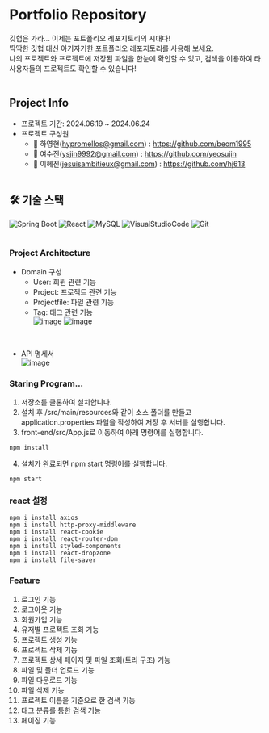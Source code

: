 # Portfolio Repository
깃헙은 가라... 이제는 포트폴리오 레포지토리의 시대다! <br/>
딱딱한 깃헙 대신 아기자기한 포트폴리오 레포지토리를 사용해 보세요. <br/>
나의 프로젝트와 프로젝트에 저장된 파일을 한눈에 확인할 수 있고, 검색을 이용하여 타 사용자들의 프로젝트도 확인할 수 있습니다! <br/>
<br/>

## Project Info
- 프로젝트 기간: 2024.06.19 ~ 2024.06.24
- 프로젝트 구성원
  * 👷 하영현(hypromellos@gmail.com) : https://github.com/beom1995 <br/>
  * 👷 여수진(ysjin9992@gmail.com) : https://github.com/yeosujin <br/>
  * 👷 이혜진(jesuisambitieux@gmail.com) : https://github.com/hj613 <br/>
  <br/>

## :hammer_and_wrench: 기술 스택 
![Spring Boot](https://img.shields.io/badge/springboot-6DB33F?style=for-the-badge&logo=springboot&logoColor=white)
![React](https://img.shields.io/badge/react.js-61DAFB?style=for-the-badge&logo=react&logoColor=black)
![MySQL](https://img.shields.io/badge/mysql-%2300f.svg?style=for-the-badge&logo=mysql&logoColor=white)
![VisualStudioCode](https://img.shields.io/badge/Visual%20Studio%20Code-007ACC.svg?style=for-the-badge&logo=Visual%20Studio%20Code&logoColor=white) 
![Git](https://img.shields.io/badge/Git-F05032.svg?style=for-the-badge&logo=Git&logoColor=white)
<br/><br/>

### Project Architecture
- Domain 구성
  * User: 회원 관련 기능
  * Project: 프로젝트 관련 기능
  * Projectfile: 파일 관련 기능
  * Tag: 태그 관련 기능 <br/>
![image](https://github.com/beom1995/portfolio-java-fullstack/assets/163812603/df897aac-8052-425c-8f04-b80f5886eed8)
![image](https://github.com/beom1995/portfolio-java-fullstack/assets/163812603/becc119e-fa88-4130-af4b-d0d5415be89d)
<br>


- API 명세서 <br />
![image](https://github.com/beom1995/portfolio-java-fullstack/assets/163812603/784aa3bb-bdf4-4c67-8715-9a10f6c3b31f) <br/>

### Staring Program...
1. 저장소를 클론하여 설치합니다.
2. 설치 후 /src/main/resources와 같이 소스 폴더를 만들고 application.properties 파일을 작성하여 저장 후 서버를 실행합니다.
3. front-end/src/App.js로 이동하여 아래 명령어를 실행합니다.
```
npm install
```
4. 설치가 완료되면 npm start 명령어를 실행합니다.
```
npm start
```

### react 설정
```
npm i install axios
npm i install http-proxy-middleware
npm i install react-cookie
npm i install react-router-dom
npm i install styled-components
npm i install react-dropzone
npm i install file-saver
```

### Feature
1. 로그인 기능
2. 로그아웃 기능
3. 회원가입 기능
4. 유저별 프로젝트 조회 기능
5. 프로젝트 생성 기능
6. 프로젝트 삭제 기능
7. 프로젝트 상세 페이지 및 파일 조회(트리 구조) 기능
8. 파일 및 폴더 업로드 기능
9. 파일 다운로드 기능
10. 파일 삭제 기능
11. 프로젝트 이름을 기준으로 한 검색 기능
12. 태그 분류를 통한 검색 기능
13. 페이징 기능
